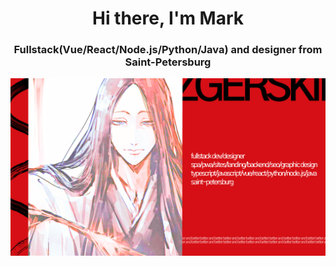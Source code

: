 <h1 align="center">Hi there, I'm Mark</a> 

<h3 align="center">Fullstack(Vue/React/Node.js/Python/Java) and designer from Saint-Petersburg</h3>

<img src="txttxttxt.png" alt="txttxt">



<!--
**ZgerskiiM/ZgerskiiM** is a ✨ _special_ ✨ repository because its `README.md` (this file) appears on your GitHub profile.

Here are some ideas to get you started:

- 🔭 I’m currently working on ...
- 🌱 I’m currently learning ...
- 👯 I’m looking to collaborate on ...
- 🤔 I’m looking for help with ...
- 💬 Ask me about ...
- 📫 How to reach me: ...
- 😄 Pronouns: ...
- ⚡ Fun fact: ...
-->
